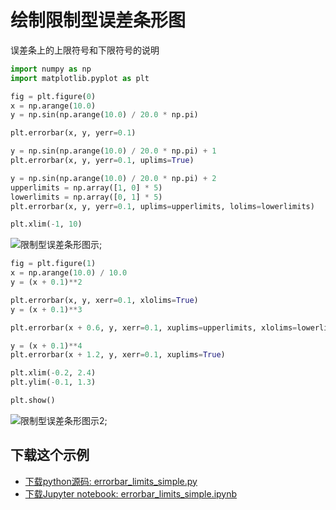 # 绘制限制型误差条形图

误差条上的上限符号和下限符号的说明

```python
import numpy as np
import matplotlib.pyplot as plt
```

```python
fig = plt.figure(0)
x = np.arange(10.0)
y = np.sin(np.arange(10.0) / 20.0 * np.pi)

plt.errorbar(x, y, yerr=0.1)

y = np.sin(np.arange(10.0) / 20.0 * np.pi) + 1
plt.errorbar(x, y, yerr=0.1, uplims=True)

y = np.sin(np.arange(10.0) / 20.0 * np.pi) + 2
upperlimits = np.array([1, 0] * 5)
lowerlimits = np.array([0, 1] * 5)
plt.errorbar(x, y, yerr=0.1, uplims=upperlimits, lolims=lowerlimits)

plt.xlim(-1, 10)
```

![限制型误差条形图示](https://matplotlib.org/_images/sphx_glr_errorbar_limits_simple_000.png);

```python
fig = plt.figure(1)
x = np.arange(10.0) / 10.0
y = (x + 0.1)**2

plt.errorbar(x, y, xerr=0.1, xlolims=True)
y = (x + 0.1)**3

plt.errorbar(x + 0.6, y, xerr=0.1, xuplims=upperlimits, xlolims=lowerlimits)

y = (x + 0.1)**4
plt.errorbar(x + 1.2, y, xerr=0.1, xuplims=True)

plt.xlim(-0.2, 2.4)
plt.ylim(-0.1, 1.3)

plt.show()
```

![限制型误差条形图示2](https://matplotlib.org/_images/sphx_glr_errorbar_limits_simple_002.png);

## 下载这个示例

- [下载python源码: errorbar_limits_simple.py](https://matplotlib.org/_downloads/errorbar_limits_simple.py)
- [下载Jupyter notebook: errorbar_limits_simple.ipynb](https://matplotlib.org/_downloads/errorbar_limits_simple.ipynb)